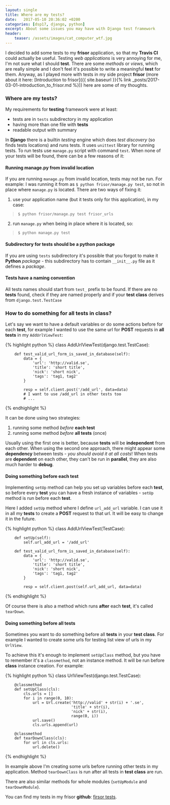 ```yaml
---
layout: single
title: Where are my tests?
date:   2017-05-10 20:36:02 +0200
categories: [dsp17, django, python]
excerpt: About some issues you may have with Django test framework
header:
    teaser: /assets/images/cat_computer_wtf.jpg
---
```


I decided to add some tests to my **frisor** application, so that my
**Travis CI** could actually be useful. Testing *web applications* is very
annoying for me, I'm not sure what I should **test**. There are some *methods* or *views*,
which are really simple and I don't feel it's possible to write a meaningful
**test** for them. Anyway, as I played more with tests in my side project **frisor**
(more about it here:
[Introduction to frisor]({{ site.baseurl }}{% link _posts/2017-03-01-introduction_to_frisor.md %}))
here are some of my thoughts.

### Where are my tests?

My requirements for **testing** framework were at least:

* tests are in `tests` subdirectory in my application
* having more than one file with **tests**
* readable output with summary

In **Django** there is a builtin *testing* engine which does *test discovery* (so finds tests
locations) and runs tests. It uses `unittest` library for running tests.
To run tests use `manage.py` script with command `test`. When none of your tests will be
found, there can be a few reasons of it:

#### Running manage.py from invalid location

If you are running `manage.py` from invalid location, tests may not be run.
For example: I was running it from as `$ python frisor/manage.py test`,
so not in place where `manage.py` is located. There are two ways of fixing it:

1. use your application name (but it tests only for this application),
in my case:
> `$ python frisor/manage.py test frisor_urls`
2. run `manage.py` when being in place where it is located, so:
> `$ python manage.py test`

#### Subdirectory for tests should be a python package

If you are using `tests` subdirectory it's possible that you forgot to make it
**Python** *package* - this subdirectory has to contain `__init__.py` file as it defines a *package*.

#### Tests have a naming convention

All tests names should start from `test_` prefix to be found. If there are no **tests**
found, check if they are named properly and if your **test class**
derives from `django.test.TestCase`

### How to do something for all tests in class?

Let's say we want to have a default variables or do some actions before for each **test**,
for example I wanted to use the same url for **POST** requests in **all tests**
in my `AddUrlViewTest`:

{% highlight python %}
    class AddUrlViewTest(django.test.TestCase):

        def test_valid_url_form_is_saved_in_database(self):
            data = {
                'url': 'http://valid.se',
                'title': 'short title',
                'nick': 'short nick',
                'tags': 'tag1, tag2'
            }

            resp = self.client.post('/add_url', data=data)
            # I want to use /add_url in other tests too
            # ...

{% endhighlight %}

It can be done using two strategies:
1. running some method *before* **each test**
2. running some method *before* **all tests** (once)

Usually using the first one is better, because **tests** will be **independent**
from each other. When using the second one approach, there might appear some
**dependency** between tests - *you should avoid it at all costs*! When tests are
**dependent** on each other, they can't be run in **parallel**, they are also much harder
to **debug**.

#### Doing something before each test

Implementing `setUp` method can help you set up variables before each **test**,
so before every **test** you can have a fresh instance of variables - `setUp` method
is run before each **test**.

Here I added `setUp` method where I define `url_add_url` variable. I can use
it in all my **tests** to create a **POST** request to that url. It will be easy to change
it in the future.

{% highlight python %}
    class AddUrlViewTest(TestCase):

        def setUp(self):
            self.url_add_url = '/add_url'

        def test_valid_url_form_is_saved_in_database(self):
            data = {
                'url': 'http://valid.se',
                'title': 'short title',
                'nick': 'short nick',
                'tags': 'tag1, tag2'
            }

            resp = self.client.post(self.url_add_url, data=data)
{% endhighlight %}

Of course there is also a method which runs **after** each **test**, it's
called `tearDown`.

#### Doing something before all tests

Sometimes you want to do something before all **tests** in your **test class**.
For example I wanted to create some urls for testing list view of urls
in my `UrlView`.

To achieve this it's enough to implement `setUpClass` method, but you have to remember
it's a `classmethod`, not an instance method. It will be run before **class**
instance creation. For example:

{% highlight python %}
    class UrlViewTest(django.test.TestCase):

        @classmethod
        def setUpClass(cls):
            cls.urls = []
            for i in range(0, 10):
                url = Url.create('http://valid' + str(i) + '.se',
                                 'title' + str(i),
                                 'nick' + str(i),
                                 range(0, i))
                url.save()
                cls.urls.append(url)

        @classmethod
        def tearDownClass(cls):
            for url in cls.urls:
                url.delete()

{% endhighlight %}

In example above I'm creating some urls before running other tests in
my application.
Method `tearDownClass` is run after all tests in **test class** are run.

There are also similar methods for whole modules (`setUpModule` and `tearDownModule`).


You can find my tests in my frisor **github**: [firsor tests](https://github.com/vevurka/frisor/blob/master/frisor/frisor_urls/tests/test_views.py).

